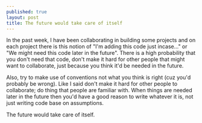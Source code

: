 ```yaml
---
published: true
layout: post
title: The future would take care of itself
---
```

In the past week, I have been collaborating in building some projects and on each project there is this notion of "I'm adding this code just incase..." or "We might need this code later in the future". There is a high probability that you don't need that code, don't make it hard for other people that might want to collaborate, just because you think it'd be needed in the future.

Also, try to make use of conventions not what you think is right (cuz you'd probably be wrong). Like I said don't make it hard for other people to collaborate; do thing that people are familiar with. When things are needed later in the future then you'd have a good reason to write whatever it is, not just writing code base on assumptions. 

The future would take care of itself.